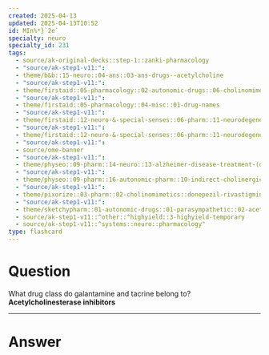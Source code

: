 ```yaml
---
created: 2025-04-13
updated: 2025-04-13T10:52
id: MIn%*}`2e`
specialty: neuro
specialty_id: 231
tags:
  - source/ak-original-decks::step-1::zanki-pharmacology
  - "source/ak-step1-v11:": 
  - theme/b&b::15-neuro::04-ans::03-ans-drugs--acetylcholine
  - "source/ak-step1-v11:": 
  - theme/firstaid::05-pharmacology::02-autonomic-drugs::06-cholinomimetic-agents::indirect-agonists::alzheimers-therapy
  - "source/ak-step1-v11:": 
  - theme/firstaid::05-pharmacology::04-misc::01-drug-names
  - "source/ak-step1-v11:": 
  - theme/firstaid::12-neuro-&-special-senses::06-pharm::11-neurodegenerative-disease-therapy
  - "source/ak-step1-v11:": 
  - theme/firstaid::12-neuro-&-special-senses::06-pharm::11-neurodegenerative-disease-therapy::alzheimers::acetylcholinesterase-inhibitor
  - "source/ak-step1-v11:": 
  - source/ome-banner
  - "source/ak-step1-v11:": 
  - theme/physeo::09-pharm::14-neuro::13-alzheimer-disease-treatment-(donepezil,-rivastigmine,-galantamine,-memantine)
  - "source/ak-step1-v11:": 
  - theme/physeo::09-pharm::16-autonomic-pharm::10-indirect-cholinergic-agonists
  - "source/ak-step1-v11:": 
  - theme/pixorize::03-pharm::02-cholinomimetics::donepezil-rivastigmine-and-galantamine
  - "source/ak-step1-v11:": 
  - theme/sketchypharm::01-autonomic-drugs::01-parasympathetic::02-acetylcholinesterase-inhibitors
  - source/ak-step1-v11::^other::^highyield::3-highyield-temporary
  - source/ak-step1-v11::^systems::neuro::pharmacology"
type: flashcard
---
```


# Question
What drug class do galantamine and tacrine belong to?    **Acetylcholinesterase inhibitors**

---

# Answer
